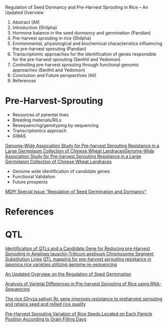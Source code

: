 Regulation of Seed Dormancy and Pre-Harvest Sprouting in Rice – An Updated Overview

1.	Abstract (All)
2.	Introduction (Shilpha)
3.	Hormone balance in the seed dormancy and germination (Pandian)
4.	Pre-harvest sprouting in rice (Shilpha)
5.	Environmental, physiological and biochemical characteristics influencing the pre-harvest sprouting (Pandian)
6.	Transcriptomic approaches for the identification of genes responsible for the pre-harvest sprouting (Senthil and Yedomon)
7.	Controlling pre-harvest sprouting through functional genomic approaches (Senthil and Yedomon)
8.	Conclusion and Future perspectives (All)
9.	References


# Pre-Harvest-Sprouting

* Resources of parental lines
* Breeding materials/RILs
* Resequencing/genotyping by sequencing
* Transcriptomics approach
* GWAS

[Genome-Wide Association Study for Pre-harvest Sprouting Resistance in a Large Germplasm Collection of Chinese Wheat Landraces](https://www.frontiersin.org/articles/10.3389/fpls.2017.00401/full)[Genome-Wide Association Study for Pre-harvest Sprouting Resistance in a Large Germplasm Collection of Chinese Wheat Landraces](https://www.frontiersin.org/articles/10.3389/fpls.2017.00401/full)

* Genome wide identification of candidate genes
* Functional Validation
* Future prospects

[MDPI Special Issue "Regulation of Seed Germination and Dormancy"](https://www.mdpi.com/journal/plants/special_issues/seed_germination_dormancy)

# References

# QTL
[Identification of QTLs and a Candidate Gene for Reducing pre-Harvest Sprouting in Aegilops tauschii–Triticum aestivum Chromosome Segment Substitution Lines](ijms-22-03729-v2.pdf)
[QTL mapping for pre-harvest sprouting resistance in japonica rice varieties utilizing genome re-sequencing](https://link.springer.com/article/10.1007/s00438-020-01688-4)


[An Updated Overview on the Regulation of Seed Germination](https://www.ncbi.nlm.nih.gov/pmc/articles/PMC7356954/)




[Analysis of Varietal Differences in Pre-harvest Sprouting of Rice using RNA-Sequencing](https://www.cropbio.or.kr/articles/article/DG4Q/)

[The rice (Oryza sativa) Rc gene improves resistance to preharvest sprouting and retains seed and milled rice quality](https://onlinelibrary.wiley.com/doi/full/10.1111/pbr.12848)

[Pre-Harvest Sprouting Variation of Rice Seeds Located on Each Panicle Position According to Grain Filling Days](http://koreascience.or.kr/article/JAKO201416760764267.page)
